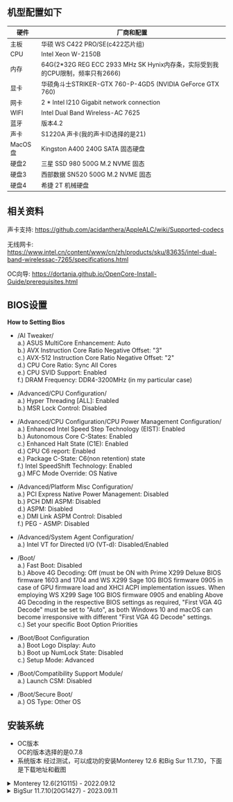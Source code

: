 ## 机型配置如下
|硬件|厂商和配置|
|-|-|
|主板|华硕 WS C422 PRO/SE(c422芯片组)|
|CPU| Intel Xeon W-2150B|
|内存|64G(2*32G REG ECC 2933 MHz SK Hynix内存条，实际受到我的CPU限制，频率只有2666)|
|显卡|华硕角斗士STRIKER-GTX 760-P-4GD5 (NVIDIA GeForce GTX 760)|
|网卡|2 * Intel I210 Gigabit network connection |
|WIFI|Intel Dual Band Wireless-AC 7625|
|蓝牙|版本4.2|
|声卡|S1220A 声卡(我的声卡ID选择的是21)|
|MacOS盘|Kingston A400 240G SATA 固态硬盘|
|硬盘2|三星 SSD 980 500G M.2 NVME 固态|
|硬盘3|西部数据 SN520 500G M.2 NVME 固态|
|硬盘4|希捷 2T 机械硬盘|
## 相关资料
声卡支持: https://github.com/acidanthera/AppleALC/wiki/Supported-codecs

无线网卡: https://www.intel.cn/content/www/cn/zh/products/sku/83635/intel-dual-band-wirelessac-7265/specifications.html

OC向导: https://dortania.github.io/OpenCore-Install-Guide/prerequisites.html

## BIOS设置  
**How to Setting Bios**    
- /AI Tweaker/  
a.) ASUS MultiCore Enhancement: Auto   
b.) AVX Instruction Core Ratio Negative Offset: "3"   
c.) AVX-512 Instruction Core Ratio Negative Offset: "2"   
d.) CPU Core Ratio: Sync All Cores  
e.) CPU SVID Support: Enabled   
f.) DRAM Frequency: DDR4-3200MHz (in my particular case)

- /Advanced/CPU Configuration/  
a.) Hyper Threading [ALL]: Enabled  
b.) MSR Lock Control: Disabled 

- /Advanced/CPU Configuration/CPU Power Management Configuration/  
a.) Enhanced Intel Speed Step Technology (EIST): Enabled  
b.) Autonomous Core C-States: Enabled  
c.) Enhanced Halt State (C1E): Enabled  
d.) CPU C6 report: Enabled  
e.) Package C-State: C6(non retention) state  
f.) Intel SpeedShift Technology: Enabled  
g.) MFC Mode Override: OS Native  

- /Advanced/Platform Misc Configuration/    
a.) PCI Express Native Power Management: Disabled  
b.) PCH DMI ASPM: Disabled  
d.) ASPM: Disabled  
e.) DMI Link ASPM Control: Disabled  
f.)  PEG - ASMP: Disabled  

- /Advanced/System Agent Configuration/  
a.) Intel VT for Directed I/O (VT-d): Disabled/Enabled  

- /Boot/  
a.) Fast Boot: Disabled  
b.) Above 4G Decoding: Off (must be ON with Prime X299 Deluxe BIOS firmware 1603 and 1704 and WS X299 Sage 10G BIOS firmware 0905 in case of GPU firmware load and XHCI ACPI implementation issues. When employing WS X299 Sage 10G BIOS firmware 0905 and enabling Above 4G Decoding in the respective BIOS settings as required, "First VGA 4G Decode" must be set to "Auto", as both Windows 10 and macOS can become irresponsive with different "First VGA 4G Decode" settings.  
c.) Set your specific Boot Option Priorities  
 
- /Boot/Boot Configuration  
a.) Boot Logo Display: Auto   
b.) Boot up NumLock State: Disabled  
c.) Setup Mode: Advanced  
 
- /Boot/Compatibility Support Module/  
a.) Launch CSM: Disabled  
 
- /Boot/Secure Boot/  
a.) OS Type: Other OS  

## 安装系统
- OC版本  
  OC的版本选择的是0.7.8
- 系统版本
经过测试，可以成功的安装Monterey 12.6 和Big Sur 11.7.10，下面是下载地址和截图

<details><summary>Monterey 12.6(21G115) - 2022.09.12</summary>
系统下载地址: https://heipg.cn/macos/macos-monterey-12-6-21g115.html
</details>

<details><summary>BigSur 11.7.10(20G1427) - 2023.09.11</summary>
BUG: 
1、目前测试蓝牙有问题，可能链接不上设备
2、休眠的时候，CPU风扇一直在反复的停转
系统下载地址:https://heipg.cn/macos/macos-big-sur-11-7-10-20g1427.html  
 
![big sur picture](https://github.com/w55554/WS-C422-PRO-SE/blob/main/images/big_sur.png)
![nvme](https://github.com/w55554/WS-C422-PRO-SE/blob/main/images/nvme.png)
![sata](https://github.com/w55554/WS-C422-PRO-SE/blob/main/images/sata.png)
![pci](https://github.com/w55554/WS-C422-PRO-SE/blob/main/images/pci.png)
![wifi](https://github.com/w55554/WS-C422-PRO-SE/blob/main/images/wifi.png)
![ethernet](https://github.com/w55554/WS-C422-PRO-SE/blob/main/images/ethernet.png)
</details>
